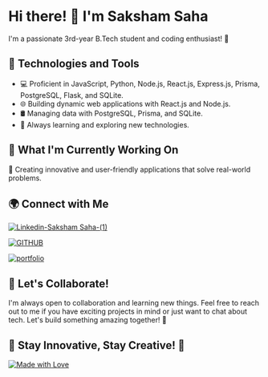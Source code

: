 # Hi there! 👋 I'm Saksham Saha




I'm a passionate 3rd-year B.Tech student and coding enthusiast! 🚀

## 🔧 Technologies and Tools

- 💻 Proficient in JavaScript, Python, Node.js, React.js, Express.js, Prisma, PostgreSQL, Flask, and SQLite.
- 🌐 Building dynamic web applications with React.js and Node.js.
- 🛢️ Managing data with PostgreSQL, Prisma, and SQLite.
- 🌱 Always learning and exploring new technologies.

## 🚀 What I'm Currently Working On

🌟 Creating innovative and user-friendly applications that solve real-world problems.

## 🌍 Connect with Me


[![Linkedin-Saksham Saha-(1)](https://github.com/mendacium-a11y/mendacium-a11y/assets/110321699/81a83f20-9a1b-4b97-b07b-8080ab8d8a04)](https://www.linkedin.com/in/saksham-saha-5b5baa248)

[![GITHUB](https://github.com/mendacium-a11y/mendacium-a11y/assets/110321699/6792a487-471c-48c0-89a9-6ced25fc1b00)](https://github.com/mendacium-a11y)

[![portfolio](https://github.com/mendacium-a11y/mendacium-a11y/assets/110321699/b614f551-88a2-4c3b-ad49-1b23272f6493)](https://mendacium-a11y.github.io)


<!--## 🌟 Check Out My Latest Projects

- 🚗 [Car Rental App](https://github.com/your-username/car-rental-app) - A sleek car rental platform built with React and Express.
- 📸 [Photo Gallery](https://github.com/your-username/photo-gallery) - An image-sharing app using Node.js and Prisma.-->

## 🤝 Let's Collaborate!


I'm always open to collaboration and learning new things. Feel free to reach out to me if you have exciting projects in mind or just want to chat about tech. Let's build something amazing together! 🌈

## 🚀 Stay Innovative, Stay Creative! 🚀

[![Made with Love](https://forthebadge.com/images/badges/built-with-love.svg)](https://mendacium-a11y.github.io)
